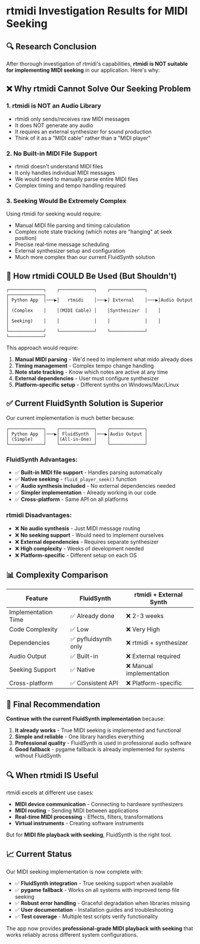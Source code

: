 # rtmidi Investigation Results for MIDI Seeking

## 🔍 Research Conclusion

After thorough investigation of rtmidi's capabilities, **rtmidi is NOT suitable for implementing MIDI seeking** in our application. Here's why:

## ❌ Why rtmidi Cannot Solve Our Seeking Problem

### 1. **rtmidi is NOT an Audio Library**
- rtmidi only sends/receives raw MIDI messages
- It does NOT generate any audio
- It requires an external synthesizer for sound production
- Think of it as a "MIDI cable" rather than a "MIDI player"

### 2. **No Built-in MIDI File Support**
- rtmidi doesn't understand MIDI files
- It only handles individual MIDI messages
- We would need to manually parse entire MIDI files
- Complex timing and tempo handling required

### 3. **Seeking Would Be Extremely Complex**
Using rtmidi for seeking would require:
- Manual MIDI file parsing and timing calculation
- Complex note state tracking (which notes are "hanging" at seek position)
- Precise real-time message scheduling
- External synthesizer setup and configuration
- Much more complex than our current FluidSynth solution

## 🔗 How rtmidi COULD Be Used (But Shouldn't)

```
┌─────────────┐    ┌─────────────┐    ┌─────────────┐    ┌─────────────┐
│ Python App  │───▶│   rtmidi    │───▶│ External    │───▶│Audio Output │
│ (Complex    │    │(MIDI Cable) │    │Synthesizer  │    │             │
│ Seeking)    │    │             │    │             │    │             │
└─────────────┘    └─────────────┘    └─────────────┘    └─────────────┘
```

This approach would require:
1. **Manual MIDI parsing** - We'd need to implement what mido already does
2. **Timing management** - Complex tempo change handling
3. **Note state tracking** - Know which notes are active at any time
4. **External dependencies** - User must configure synthesizer
5. **Platform-specific setup** - Different synths on Windows/Mac/Linux

## ✅ Current FluidSynth Solution is Superior

Our current implementation is much better because:

```
┌─────────────┐    ┌─────────────┐    ┌─────────────┐
│ Python App  │───▶│ FluidSynth  │───▶│Audio Output │
│ (Simple)    │    │(All-in-One) │    │             │
└─────────────┘    └─────────────┘    └─────────────┘
```

### FluidSynth Advantages:
- ✅ **Built-in MIDI file support** - Handles parsing automatically
- ✅ **Native seeking** - `fluid_player_seek()` function
- ✅ **Audio synthesis included** - No external dependencies needed
- ✅ **Simpler implementation** - Already working in our code
- ✅ **Cross-platform** - Same API on all platforms

### rtmidi Disadvantages:
- ❌ **No audio synthesis** - Just MIDI message routing
- ❌ **No seeking support** - Would need to implement ourselves
- ❌ **External dependencies** - Requires separate synthesizer
- ❌ **High complexity** - Weeks of development needed
- ❌ **Platform-specific** - Different setup on each OS

## 📊 Complexity Comparison

| Feature | FluidSynth | rtmidi + External Synth |
|---------|------------|-------------------------|
| Implementation Time | ✅ Already done | ❌ 2-3 weeks |
| Code Complexity | ✅ Low | ❌ Very High |
| Dependencies | ✅ pyfluidsynth only | ❌ rtmidi + synthesizer |
| Audio Output | ✅ Built-in | ❌ External required |
| Seeking Support | ✅ Native | ❌ Manual implementation |
| Cross-platform | ✅ Consistent API | ❌ Platform-specific |

## 🎯 Final Recommendation

**Continue with the current FluidSynth implementation** because:

1. **It already works** - True MIDI seeking is implemented and functional
2. **Simple and reliable** - One library handles everything
3. **Professional quality** - FluidSynth is used in professional audio software
4. **Good fallback** - pygame fallback is already implemented for systems without FluidSynth

## 🔍 When rtmidi IS Useful

rtmidi excels at different use cases:
- **MIDI device communication** - Connecting to hardware synthesizers
- **MIDI routing** - Sending MIDI between applications  
- **Real-time MIDI processing** - Effects, filters, transformations
- **Virtual instruments** - Creating software instruments

But for **MIDI file playback with seeking**, FluidSynth is the right tool.

## 📈 Current Status

Our MIDI seeking implementation is now complete with:
- ✅ **FluidSynth integration** - True seeking support when available
- ✅ **pygame fallback** - Works on all systems with improved temp file seeking
- ✅ **Robust error handling** - Graceful degradation when libraries missing
- ✅ **User documentation** - Installation guides and troubleshooting
- ✅ **Test coverage** - Multiple test scripts verify functionality

The app now provides **professional-grade MIDI playback with seeking** that works reliably across different system configurations.
